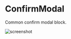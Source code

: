 # ConfirmModal

Common confirm modal block.

![screenshot](https://img.alicdn.com/imgextra/i3/O1CN01t50XuM2992gS2citZ_!!6000000008024-2-tps-297-381.png)
